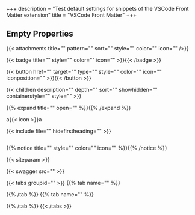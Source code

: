 +++
description = "Test default settings for snippets of the VSCode Front Matter extension"
title = "VSCode Front Matter"
+++

## Empty Properties

{{< attachments title="" pattern="" sort="" style="" color="" icon="" />}}

{{< badge title="" style="" color="" icon="" >}}{{< /badge >}}

{{< button href="" target="" type="" style="" color="" icon="" iconposition="" >}}{{< /button >}}

{{< children description="" depth="" sort="" showhidden="" containerstyle="" style="" >}}

{{% expand title="" open="" %}}{{% /expand %}}

a{{< icon  >}}a

{{< include file="" hidefirstheading="" >}}

````math align=""

````

````mermaid align="" zoom=""

````

{{% notice title="" style="" color="" icon="" %}}{{% /notice %}}

{{< siteparam  >}}

{{< swagger src="" >}}

{{< tabs groupid="" >}}
{{% tab name="" %}}

{{% /tab %}}
{{% tab name="" %}}

{{% /tab %}}
{{< /tabs >}}
